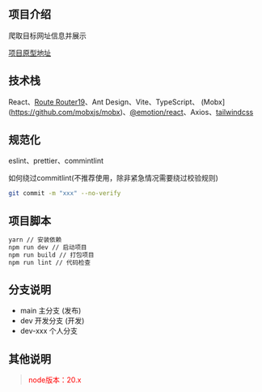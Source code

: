 ## 项目介绍
爬取目标网址信息并展示

[项目原型地址](https://mastergo.com/prototyping/156291660667183?fileOpenFrom=home&page_id=M&shareId=156291660667183)


## 技术栈
React、[Route Router19](https://reactrouter.com/home)、Ant Design、Vite、TypeScript、
(Mobx](https://github.com/mobxjs/mobx)、[@emotion/react](https://emotion.sh/docs/introduction)、Axios、[tailwindcss](https://www.tailwindcss.cn/docs/installation)

## 规范化
eslint、prettier、commintlint

如何绕过commitlint(不推荐使用，除非紧急情况需要绕过校验规则)
```bash
git commit -m "xxx" --no-verify
```

## 项目脚本
```bash
yarn // 安装依赖
npm run dev // 启动项目
npm run build // 打包项目
npm run lint // 代码检查
```

## 分支说明
- main 主分支 (发布)
- dev 开发分支 (开发)
- dev-xxx 个人分支

## 其他说明
> <font color="red">node版本：20.x</font>